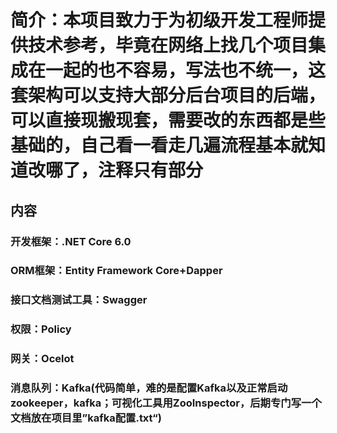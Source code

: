 # 简介：本项目致力于为初级开发工程师提供技术参考，毕竟在网络上找几个项目集成在一起的也不容易，写法也不统一，这套架构可以支持大部分后台项目的后端，可以直接现搬现套，需要改的东西都是些基础的，自己看一看走几遍流程基本就知道改哪了，注释只有部分

## 内容
### 开发框架：.NET Core 6.0 
### ORM框架：Entity Framework Core+Dapper 
### 接口文档测试工具：Swagger
### 权限：Policy
### 网关：Ocelot
### 消息队列：Kafka(代码简单，难的是配置Kafka以及正常启动zookeeper，kafka；可视化工具用ZooInspector，后期专门写一个文档放在项目里”kafka配置.txt“)
